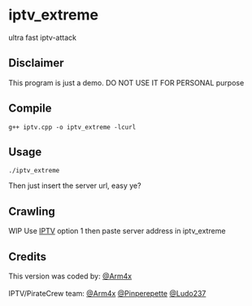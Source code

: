 # iptv_extreme
ultra fast iptv-attack

## Disclaimer
This program is just a demo. DO NOT USE IT FOR PERSONAL purpose

## Compile
```
g++ iptv.cpp -o iptv_extreme -lcurl
```

## Usage
```
./iptv_extreme
```
Then just insert the server url, easy ye?

## Crawling
WIP
Use [IPTV](https://github.com/Pirate-Crew/IPTV) option 1 then paste server address in iptv_extreme

## Credits
This version was coded by: [@Arm4x](https://twitter.com/Arm4x)<br><br>
IPTV/PirateCrew team: [@Arm4x](https://twitter.com/Arm4x) [@Pinperepette](https://twitter.com/Pinperepette) [@Ludo237](https://twitter.com/Ludo237)
